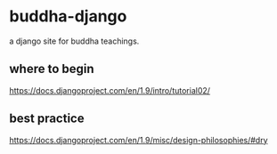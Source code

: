 # buddha-django
a django site for buddha teachings.

## where to begin
https://docs.djangoproject.com/en/1.9/intro/tutorial02/

## best practice
https://docs.djangoproject.com/en/1.9/misc/design-philosophies/#dry
